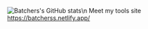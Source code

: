 ![Batchers's GitHub stats](https://github-readme-stats.vercel.app/api?username=Batcherss&show_icons=true&theme=radical)\n
Meet my tools site https://batcherss.netlify.app/
